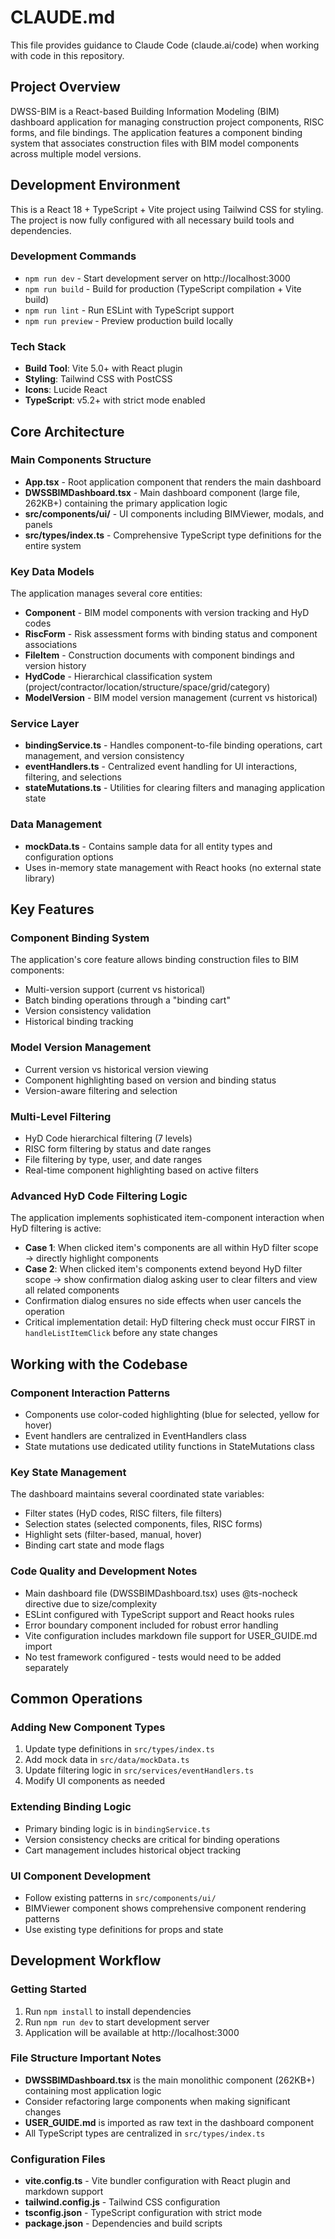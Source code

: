 # CLAUDE.md

This file provides guidance to Claude Code (claude.ai/code) when working with code in this repository.

## Project Overview

DWSS-BIM is a React-based Building Information Modeling (BIM) dashboard application for managing construction project components, RISC forms, and file bindings. The application features a component binding system that associates construction files with BIM model components across multiple model versions.

## Development Environment

This is a React 18 + TypeScript + Vite project using Tailwind CSS for styling. The project is now fully configured with all necessary build tools and dependencies.

### Development Commands
- `npm run dev` - Start development server on http://localhost:3000
- `npm run build` - Build for production (TypeScript compilation + Vite build)
- `npm run lint` - Run ESLint with TypeScript support
- `npm run preview` - Preview production build locally

### Tech Stack
- **Build Tool**: Vite 5.0+ with React plugin
- **Styling**: Tailwind CSS with PostCSS
- **Icons**: Lucide React
- **TypeScript**: v5.2+ with strict mode enabled

## Core Architecture

### Main Components Structure
- **App.tsx** - Root application component that renders the main dashboard
- **DWSSBIMDashboard.tsx** - Main dashboard component (large file, 262KB+) containing the primary application logic
- **src/components/ui/** - UI components including BIMViewer, modals, and panels
- **src/types/index.ts** - Comprehensive TypeScript type definitions for the entire system

### Key Data Models
The application manages several core entities:
- **Component** - BIM model components with version tracking and HyD codes
- **RiscForm** - Risk assessment forms with binding status and component associations  
- **FileItem** - Construction documents with component bindings and version history
- **HydCode** - Hierarchical classification system (project/contractor/location/structure/space/grid/category)
- **ModelVersion** - BIM model version management (current vs historical)

### Service Layer
- **bindingService.ts** - Handles component-to-file binding operations, cart management, and version consistency
- **eventHandlers.ts** - Centralized event handling for UI interactions, filtering, and selections
- **stateMutations.ts** - Utilities for clearing filters and managing application state

### Data Management
- **mockData.ts** - Contains sample data for all entity types and configuration options
- Uses in-memory state management with React hooks (no external state library)

## Key Features

### Component Binding System
The application's core feature allows binding construction files to BIM components:
- Multi-version support (current vs historical)
- Batch binding operations through a "binding cart"
- Version consistency validation
- Historical binding tracking

### Model Version Management
- Current version vs historical version viewing
- Component highlighting based on version and binding status
- Version-aware filtering and selection

### Multi-Level Filtering
- HyD Code hierarchical filtering (7 levels)
- RISC form filtering by status and date ranges
- File filtering by type, user, and date ranges
- Real-time component highlighting based on active filters

### Advanced HyD Code Filtering Logic
The application implements sophisticated item-component interaction when HyD filtering is active:
- **Case 1**: When clicked item's components are all within HyD filter scope → directly highlight components
- **Case 2**: When clicked item's components extend beyond HyD filter scope → show confirmation dialog asking user to clear filters and view all related components
- Confirmation dialog ensures no side effects when user cancels the operation
- Critical implementation detail: HyD filtering check must occur FIRST in `handleListItemClick` before any state changes

## Working with the Codebase

### Component Interaction Patterns
- Components use color-coded highlighting (blue for selected, yellow for hover)
- Event handlers are centralized in EventHandlers class
- State mutations use dedicated utility functions in StateMutations class

### Key State Management
The dashboard maintains several coordinated state variables:
- Filter states (HyD codes, RISC filters, file filters)
- Selection states (selected components, files, RISC forms)
- Highlight sets (filter-based, manual, hover)
- Binding cart state and mode flags

### Code Quality and Development Notes
- Main dashboard file (DWSSBIMDashboard.tsx) uses @ts-nocheck directive due to size/complexity
- ESLint configured with TypeScript support and React hooks rules
- Error boundary component included for robust error handling
- Vite configuration includes markdown file support for USER_GUIDE.md import
- No test framework configured - tests would need to be added separately

## Common Operations

### Adding New Component Types
1. Update type definitions in `src/types/index.ts`
2. Add mock data in `src/data/mockData.ts`
3. Update filtering logic in `src/services/eventHandlers.ts`
4. Modify UI components as needed

### Extending Binding Logic
- Primary binding logic is in `bindingService.ts`
- Version consistency checks are critical for binding operations
- Cart management includes historical object tracking

### UI Component Development
- Follow existing patterns in `src/components/ui/`
- BIMViewer component shows comprehensive component rendering patterns
- Use existing type definitions for props and state

## Development Workflow

### Getting Started
1. Run `npm install` to install dependencies
2. Run `npm run dev` to start development server
3. Application will be available at http://localhost:3000

### File Structure Important Notes
- **DWSSBIMDashboard.tsx** is the main monolithic component (262KB+) containing most application logic
- Consider refactoring large components when making significant changes
- **USER_GUIDE.md** is imported as raw text in the dashboard component
- All TypeScript types are centralized in `src/types/index.ts`

### Configuration Files
- **vite.config.ts** - Vite bundler configuration with React plugin and markdown support
- **tailwind.config.js** - Tailwind CSS configuration
- **tsconfig.json** - TypeScript configuration with strict mode
- **package.json** - Dependencies and build scripts
